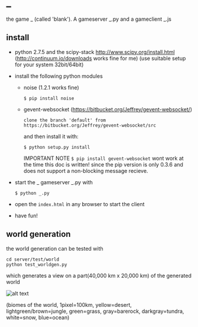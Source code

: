 _
=

the game _ (called 'blank'). A gameserver _.py and a gameclient _.js

install 
-------

*   python 2.7.5 and the scipy-stack
    http://www.scipy.org/install.html (http://continuum.io/downloads works fine for me)
    (use suitable setup for your system 32bit/64bit)
  
*   install the following python modules
    -   noise (1.2.1 works fine)
        ```
        $ pip install noise
        ```

    -   gevent-websocket (https://bitbucket.org/Jeffrey/gevent-websocket/)
        ```
        clone the branch 'default' from https://bitbucket.org/Jeffrey/gevent-websocket/src
        ```
        and then install it with:
        ```
        $ python setup.py install
        ```
    
        IMPORTANT NOTE
        ` $ pip install gevent-websocket ` wont work at the time this doc is written! 
        since the pip version is only 0.3.6 and does not support a non-blocking message recieve.

*   start the _ gameserver _.py with
    ```
    $ python _.py
    ```

*   open the `index.html` in any browser to start the client

*   have fun!

world generation
----------------

the world generation can be tested with
```
cd server/test/world
python test_worldgen.py
```
which generates a view on a part(40,000 km x 20,000 km) of the generated world

![alt text](https://github.com/traeger/_/images/worldgen_example_01.png "(biomes of the world)")

(biomes of the world, 1pixel=100km, yellow=desert, lightgreen/brown=jungle, green=grass, gray=barerock, darkgray=tundra, white=snow, blue=ocean)

